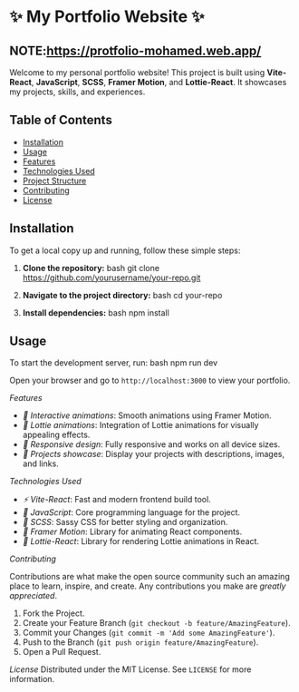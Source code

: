 # ✨ My Portfolio Website ✨
**NOTE:https://protfolio-mohamed.web.app/**
---
Welcome to my personal portfolio website! This project is built using **Vite-React**, **JavaScript**, **SCSS**, **Framer Motion**, and **Lottie-React**. It showcases my projects, skills, and experiences.

## Table of Contents

- [Installation](#installation)
- [Usage](#usage)
- [Features](#features)
- [Technologies Used](#technologies-used)
- [Project Structure](#project-structure)
- [Contributing](#contributing)
- [License](#license)

## Installation

To get a local copy up and running, follow these simple steps:

1. **Clone the repository:**
   bash
   git clone https://github.com/yourusername/your-repo.git
2. **Navigate to the project directory:**
   bash
   cd your-repo

3. **Install dependencies:**
   bash
   npm install

## Usage

To start the development server, run:
bash
npm run dev

Open your browser and go to `http://localhost:3000` to view your portfolio.

_Features_

- _🌟 Interactive animations_: Smooth animations using Framer Motion.
- _🎨 Lottie animations_: Integration of Lottie animations for visually appealing effects.
- _📱 Responsive design_: Fully responsive and works on all device sizes.
- _🚀 Projects showcase_: Display your projects with descriptions, images, and links.

_Technologies Used_

- _⚡ Vite-React_: Fast and modern frontend build tool.
- _📜 JavaScript_: Core programming language for the project.
- _💅 SCSS_: Sassy CSS for better styling and organization.
- _🎥 Framer Motion_: Library for animating React components.
- _💫 Lottie-React_: Library for rendering Lottie animations in React.

_Contributing_

Contributions are what make the open source community such an amazing place to learn, inspire, and create. Any contributions you make are _greatly appreciated_.

1. Fork the Project.
2. Create your Feature Branch (`git checkout -b feature/AmazingFeature`).
3. Commit your Changes (`git commit -m 'Add some AmazingFeature'`).
4. Push to the Branch (`git push origin feature/AmazingFeature`).
5. Open a Pull Request.

_License_
Distributed under the MIT License. See `LICENSE` for more information.
